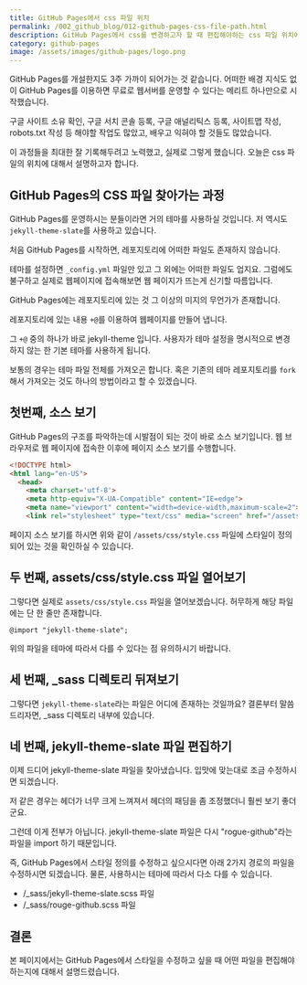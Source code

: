 ```yaml
---
title: GitHub Pages에서 css 파일 위치
permalink: /002_github_blog/012-github-pages-css-file-path.html
description: GitHub Pages에서 css를 변경하고자 할 때 편집해야하는 css 파일 위치에 대해서 설명합니다.
category: github-pages
image: /assets/images/github-pages/logo.png
---
```

GitHub Pages를 개설한지도 3주 가까이 되어가는 것 같습니다. 
어떠한 배경 지식도 없이 GitHub Pages를 이용하면 
무료로 웹서버를 운영할 수 있다는 메리트 하나만으로 시작했습니다. 


구글 사이트 소유 확인, 구글 서치 콘솔 등록, 구글 애널리틱스 등록, 
사이트맵 작성, robots.txt 작성 등 해야할 작업도 많았고, 
배우고 익혀야 할 것들도 많았습니다. 


이 과정들을 최대한 잘 기록해두려고 노력했고, 실제로 그렇게 했습니다. 
오늘은 css 파일의 위치에 대해서 설명하고자 합니다. 


GitHub Pages의 CSS 파일 찾아가는 과정
---


GitHub Pages를 운영하시는 분들이라면 거의 테마를 사용하실 것입니다. 
저 역시도 <code>jekyll-theme-slate</code>를 사용하고 있습니다. 


처음 GitHub Pages를 시작하면, 레포지토리에 어떠한 파일도 존재하지 않습니다. 

테마를 설정하면 <code>\_config.yml</code> 파일만 있고 그 외에는 어떠한 파일도 업지요. 
그럼에도 불구하고 실제로 웹페이지에 접속해보면 웹 페이지가 뜨는게 신기할 따름입니다. 


GitHub Pages에는 레포지토리에 있는 것 그 이상의 미지의 무언가가 존재합니다. 

레포지토리에 있는 내용 <code>+@</code>를 이용하여 웹페이지를 만들어 냅니다. 


그 <code>+@</code> 중의 하나가 바로 jekyll-theme 입니다. 
사용자가 테마 설정을 명시적으로 변경하지 않는 한 기본 테마를 사용하게 됩니다. 


보통의 경우는 테마 파일 전체를 가져오곤 합니다. 
혹은 기존의 테마 레포지토리를 <code>fork</code>해서 가져오는 것도 
하나의 방법이라고 할 수 있겠습니다. 


첫번째, 소스 보기
---


GitHub Pages의 구조를 파악하는데 시발점이 되는 것이 바로 소스 보기입니다. 
웹 브라우저로 웹 페이지에 접속한 이후에 페이지 소스 보기를 수행합니다. 


```html
<!DOCTYPE html>
<html lang="en-US">
  <head>
    <meta charset='utf-8'>
    <meta http-equiv="X-UA-Compatible" content="IE=edge">
    <meta name="viewport" content="width=device-width,maximum-scale=2">
    <link rel="stylesheet" type="text/css" media="screen" href="/assets/css/style.css?v=3f29457c4cd54348a5f421c89bdcaa7095ed0039">
```


페이지 소스 보기를 하시면 위와 같이 <code>/assets/css/style.css</code> 파일에 스타일이 정의되어 있는 것을 확인하실 수 있습니다. 


두 번째, assets/css/style.css 파일 열어보기
---


그렇다면 실제로 <code>assets/css/style.css</code> 파일을 열어보겠습니다. 
허무하게 해당 파일에는 단 한 줄만 존재합니다. 


```
@import "jekyll-theme-slate";
```


위의 파일을 테마에 따라서 다를 수 있다는 점 유의하시기 바랍니다. 


세 번째, \_sass 디렉토리 뒤져보기
---


그렇다면 <code>jekyll-theme-slate</code>라는 파일은 어디에 존재하는 것일까요? 
결론부터 말씀드리자면, \_sass 디렉토리 내부에 있습니다. 


네 번째, jekyll-theme-slate 파일 편집하기
---


이제 드디어 jekyll-theme-slate 파일을 찾아냈습니다. 
입맛에 맞는대로 조금 수정하시면 되겠습니다. 


저 같은 경우는 헤더가 너무 크게 느껴져서 
헤더의 패딩을 좀 조정했더니 훨씬 보기 좋더군요. 


그런데 이게 전부가 아닙니다. 
jekyll-theme-slate 파일은 다시 "rogue-github"라는 파일을 import 하기 때문입니다. 

즉, GitHub Pages에서 스타일 정의를 수정하고 싶으시다면 
아래 2가지 경로의 파일을 수정하시면 되겠습니다. 
물론, 사용하시는 테마에 따라서 다소 다를 수 있습니다. 

- /\_sass/jekyll-theme-slate.scss 파일
- /\_sass/rouge-github.scss 파일



결론
---


본 페이지에서는 GitHub Pages에서 스타일을 수정하고 싶을 때 
어떤 파일을 편집해야 하는지에 대해서 설명드렸습니다. 
